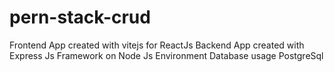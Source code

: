# pern-stack-crud

Frontend App created with vitejs for ReactJs
Backend App created with Express Js Framework on Node Js Environment
Database usage PostgreSql